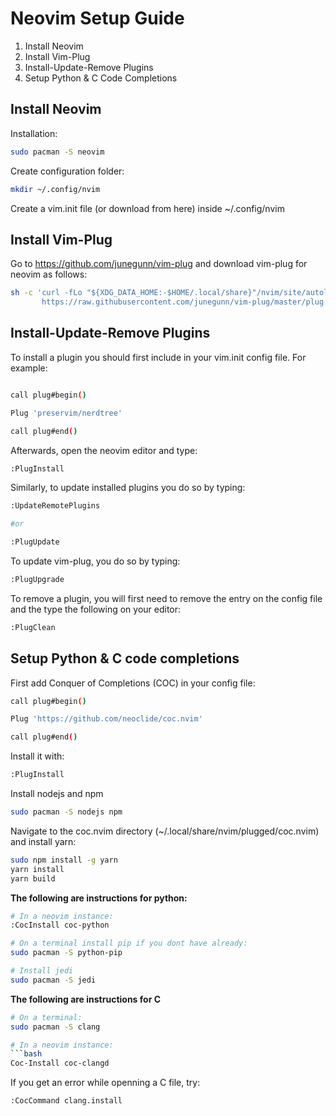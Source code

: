 # Neovim Setup Guide

1. Install Neovim
2. Install Vim-Plug
3. Install-Update-Remove Plugins
4. Setup Python & C Code Completions

## Install Neovim

Installation:
```bash
sudo pacman -S neovim
```
Create configuration folder:
```bash
mkdir ~/.config/nvim
```
Create a vim.init file (or download from here) inside ~/.config/nvim

## Install Vim-Plug
Go to https://github.com/junegunn/vim-plug and download vim-plug for neovim as follows:
```bash
sh -c 'curl -fLo "${XDG_DATA_HOME:-$HOME/.local/share}"/nvim/site/autoload/plug.vim --create-dirs \
       https://raw.githubusercontent.com/junegunn/vim-plug/master/plug.vim'
```
## Install-Update-Remove Plugins
To install a plugin you should first include in your vim.init config file.  For example:
```bash

call plug#begin()

Plug 'preservim/nerdtree'

call plug#end()

```
Afterwards, open the neovim editor and type:
```bash
:PlugInstall
```
Similarly, to update installed plugins you do so by typing:
```bash
:UpdateRemotePlugins

#or

:PlugUpdate

```
To update vim-plug, you do so by typing:
```bash
:PlugUpgrade
```
To remove a plugin, you will first need to remove the entry on the config file and the type the following on your editor:
```bash
:PlugClean
```
## Setup Python & C code completions

First add Conquer of Completions (COC) in your config file:

```bash
call plug#begin()

Plug 'https://github.com/neoclide/coc.nvim'

call plug#end()
```
Install it with:

```bash
:PlugInstall
```
Install nodejs and npm
```bash
sudo pacman -S nodejs npm
```
Navigate to the coc.nvim directory (~/.local/share/nvim/plugged/coc.nvim) and install yarn:
```bash
sudo npm install -g yarn
yarn install
yarn build
```
**The following are instructions for python:**
```bash
# In a neovim instance:
:CocInstall coc-python

# On a terminal install pip if you dont have already:
sudo pacman -S python-pip

# Install jedi
sudo pacman -S jedi
```

**The following are instructions for C**
```bash
# On a terminal:
sudo pacman -S clang

# In a neovim instance:
```bash
Coc-Install coc-clangd
```
If you get an error while openning a C file, try:
```bash
:CocCommand clang.install
